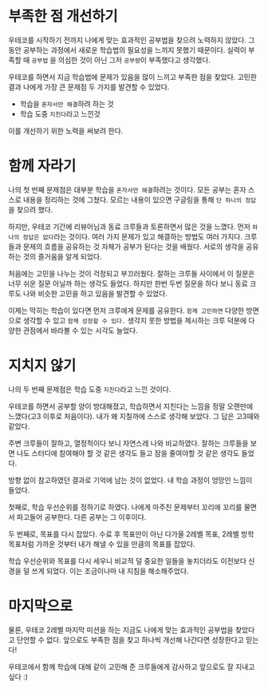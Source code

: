 # 부족한 점 개선하기

우테코를 시작하기 전까지 나에게 맞는 효과적인 공부법을 찾으려 노력하지 않았다. 그동안 공부하는 과정에서 새로운 학습법의 필요성을 느끼지 못했기 때문이다. 실력이 부족할 때 `공부법` 을 의심한 것이 아닌 그저 `공부량`이 부족했다고 생각했다.

우테코를 하면서 지금 학습법에 문제가 있음을 많이 느끼고 부족한 점을 찾았다. 고민한 결과 나에게 가장 큰 문제점 두 가지를 발견할 수 있었다.

- 학습을 `혼자서만 해결`하려 하는 것
- 학습 도중 `지친다`라고 느낀것

이를 개선하기 위한 노력을 써보려 한다.



# 함께 자라기

나의 첫 번째 문제점은 대부분 학습을 `혼자서만 해결`하려는 것이다. 모든 공부는 혼자 스스로 내용을 정리하는 것에 그쳤다. 모르는 내용이 있으면 구글링을 통해 `단 하나의 정답`을 찾으려 했다.

하지만, 우테코 기간에 리뷰어님과 동료 크루들과 토론하면서 많은 것을 느꼈다. 먼저 `하나의 정답은 없다`라는 것이다. 여러 가지 문제가 있고 해결하는 방법도 여러 가지다. 크루들과 문제의 흐름을 공유하는 것 자체가 공부가 된다는 것을 배웠다. 서로의 생각을 공유하는 것의 즐거움을 알게 되었다.

처음에는 고민을 나누는 것이 걱정되고 부끄러웠다. 잘하는 크루들 사이에서 이 질문은 너무 쉬운 질문 아닐까 하는 생각도 들었다. 하지만 한번 두번 질문을 하다 보니 동료 크루도 나와 비슷한 고민을 하고 있음을 발견할 수 있었다.

이제는 막히는 학습이 있다면 먼저 크루에게 문제를 공유한다. `함께 고민하면` 다양한 방면으로 생각할 수 있고 `함께 성장할 수 있다.`  생각지 못한 방법을 제시하는 크루 덕분에 다양한 관점에서 바라볼 수 있는 시각도 늘었다.

# 지치지 않기

나의 두 번째 문제점은 학습 도중 `지친다`라고 느낀 것이다.

우테코를 하면서 공부할 양이 방대해졌고, 학습하면서 지친다는 느낌을 정말 오랜만에 느꼈다(고3 이후로 처음이다). 내가 왜 지칠까에 스스로 생각해 보았다. 그 답은 고3때와 같았다.

주변 크루들이 잘하고, 열정적이다 보니 자연스레 나와 비교하였다. 잘하는 크루들을 보면 나도 스터디에 참여해야 할 것 같은 생각도 들고 잠을 줄여야할 것 같은 생각도 들었다.

방향 없이 참고하였던 결과로 기억에 남는 것이 없었다. 내 학습 과정이 엉망인 느낌이 들었다.

첫째로, 학습 우선순위를 정하기로 하였다. 나에게 마주친 문제부터 꼬리에 꼬리를 물면서 파고들어 공부한다. 다른 공부는 그 이후이다.

두 번째로, 목표를 다시 잡았다. 수료 후 목표만이 아닌 다가올 2레벨 목표, 2레벨 방학 목표처럼 가까운 것부터 내가 해낼 수 있을 만큼의 목표를 잡았다.

학습 우선순위와 목표를 다시 세우니 비교적 덜 중요한 일들을 놓치더라도 이전보다 신경을 덜 쓰게 되었다. 이는 조금이나마 내 지침을 해소해주었다.

# 마지막으로

물론, 우테코 2레벨 마지막 미션을 하는 지금도 나에게 맞는 효과적인 공부법을 찾았다고 단언할 수 없다. 앞으로도 부족한 점을 찾고 하나씩 개선해 나간다면 성장한다고 믿는다!

우테코에서 함께 학습에 대해 같이 고민해 준 크루들에게 감사하고 앞으로도 잘 지내고 싶다 :)